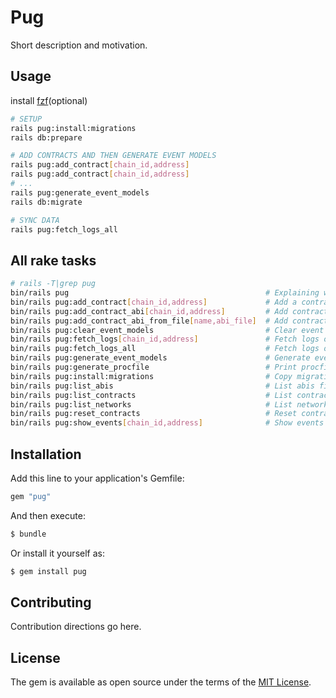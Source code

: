 # Pug
Short description and motivation.

## Usage

install [fzf](https://github.com/junegunn/fzf)(optional)

```bash
# SETUP
rails pug:install:migrations
rails db:prepare

# ADD CONTRACTS AND THEN GENERATE EVENT MODELS
rails pug:add_contract[chain_id,address]
rails pug:add_contract[chain_id,address]
# ...
rails pug:generate_event_models
rails db:migrate

# SYNC DATA
rails pug:fetch_logs_all
```

## All rake tasks
```bash
# rails -T|grep pug                                            
bin/rails pug                                            # Explaining what the task does
bin/rails pug:add_contract[chain_id,address]             # Add a contract
bin/rails pug:add_contract_abi[chain_id,address]         # Add contract abi from a verified contract on etherscan
bin/rails pug:add_contract_abi_from_file[name,abi_file]  # Add contract abi from file
bin/rails pug:clear_event_models                         # Clear event models
bin/rails pug:fetch_logs[chain_id,address]               # Fetch logs of a contract
bin/rails pug:fetch_logs_all                             # Fetch logs of all contracts(serial processing)
bin/rails pug:generate_event_models                      # Generate event models
bin/rails pug:generate_procfile                          # Print procfile items for contracts
bin/rails pug:install:migrations                         # Copy migrations from pug to application
bin/rails pug:list_abis                                  # List abis files
bin/rails pug:list_contracts                             # List contracts
bin/rails pug:list_networks                              # List networks
bin/rails pug:reset_contracts                            # Reset contracts to creation block
bin/rails pug:show_events[chain_id,address]              # Show events of a contract
```

## Installation
Add this line to your application's Gemfile:

```ruby
gem "pug"
```

And then execute:
```bash
$ bundle
```

Or install it yourself as:
```bash
$ gem install pug
```

## Contributing
Contribution directions go here.

## License
The gem is available as open source under the terms of the [MIT License](https://opensource.org/licenses/MIT).
